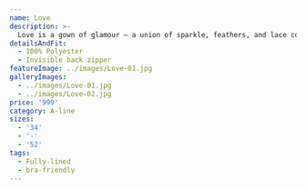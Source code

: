 ```yaml
---
name: Love
description: >-
  Love is a gown of glamour – a union of sparkle, feathers, and lace combined to create the spectacular. Love’s design features a plunging V neck bodice with full construction and soft gathers, created to highlight the bust and waist, and accented with embroidered, beaded lace appliques and soft feathers.
detailsAndFit:
  - 100% Polyester
  - Invisible back zipper
featureImage: ../images/Love-01.jpg
galleryImages:
  - ../images/Love-01.jpg
  - ../images/Love-02.jpg
price: '999'
category: A-line
sizes:
  - '34'
  - '-'
  - '52'
tags:
  - Fully-lined
  - bra-friendly
---
```


